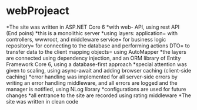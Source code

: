 # webProjeact
*The site was written in ASP.NET Core 6
*with web- API, using rest API (End poins)
*this is a monolithic server
*using layers:
application= with controllers, wwwroot, and middleware
service= for business logic
repository= for connecting to the database and performing actions
DTO= to transfer data to the client
mapping objects= using AutoMapper
*the layers are connected using dependency injection, and an ORM library of Entity Framework Core 6, using a database-first approach
*special attention was given to scaling, using async-await and adding browser caching (client-side caching)
*error handling was implemented for all server-side errors by writing an error handling middleware, and all errors are logged and the manager is notified, using NLog library
*configurations are used for future changes
*all entrance to the site are recorded using rating middleware
*The site was written in clean code